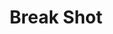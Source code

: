 --- 
title: "Break Shot"
publishdate: "2019-8-13T16:48:46+02:00"
src: "https://365manga.net/manga/break-shot"
image: "https://data.365manga.net/images/thumbnails/6560-break-shot.jpg"
description: "A boy named Chinmi is very infatuated with billiards. Problems arise when a new student body president, Olive, suddenly decided to cut the funding for his billiards club. Unhappy with that, Chinmi wants to convince Olive that his billiards club is worthy of the funding. He decided to challenge a two-time former national billiards champion. Will Chinmi be able to defend his club?"
---